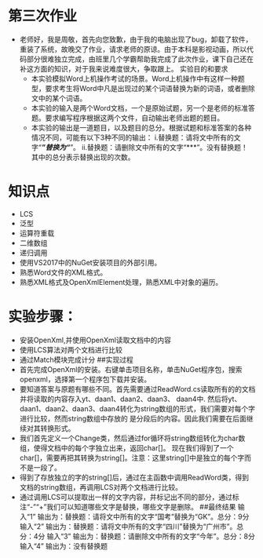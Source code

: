 # 第三次作业  

- 老师好，我是周敬，首先向您致歉，由于我的电脑出现了bug，卸载了软件，重装了系统，故晚交了作业，请求老师的原谅。由于本科是影视动画，所以代码部分很难独立完成，由班里几个学霸帮助我完成了此次作业，课下自己还在补这方面的知识，对于我来说难度很大，争取跟上。
实验目的和要求
  - 本实验模拟Word上机操作考试的场景。Word上机操作中有这样一种题型，要求考生将Word中凡是出现过的某个词语替换为新的词语，或者删除文中的某个词语。
  - 本实验的输入是两个Word文档，一个是原始试题，另一个是老师的标准答题。要求编写程序根据这两个文件，自动输出老师出题的题目。
  - 本实验的输出是一道题目，以及题目的总分。根据试题和标准答案的各种情况不同，可能有以下3种不同的输出：
i.替换题：请将文中所有的文字“***”替换为“***”。 
ii.替换题：请删除文中所有的文字“***”。没有替换题！
其中的总分表示替换出现的次数。
# 知识点
- LCS
- 泛型
- 运算符重载
- 二维数组
- 递归调用
- 使用VS2017中的NuGet安装项目的外部引用。
- 熟悉Word文件的XML格式。
- 熟悉XML格式及OpenXmlElement处理，熟悉XML中对象的遍历。

# 实验步骤：

- 安装OpenXml,并使用OpenXml读取文档中的内容
- 使用LCS算法对两个文档进行比较
- 通过Match模块完成计分 ##实现过程
- 首先完成OpenXml的安装。右键单击项目名称，单击NuGet程序包，搜索openxml，选择第一个程序包下载并安装。
- 要知道答案与原题有哪些不同。首先需要通过ReadWord.cs读取所有的的文档并将读取的内容存入yt、daan1、daan2、daan3、 daan4中. 然后将yt、daan1、daan2、daan3、daan4转化为string数组的形式，我们需要对每个字进行比较，然而string数组中存放的 是分段后的内容。因此我们需要在后面继续对其转换形式。
- 我们首先定义一个Change类，然后通过for循环将string数组转化为char数组，使得文档中的每个字独立出来，返回char[]。 现在我们得到了一个char[]，需要再把其转换为string[]。注意：这里string[]中是独立的每个字而不是一段了。
- 得到了存放独立的字的string[]后，通过在主函数中调用ReadWord类，得到文档的string数组，再调用LCS对两个文档进行比较。
- 通过调用LCS可以提取出一样的文字内容，并标记出不同的部分，通过标注“-”“+”我们可以知道哪些文字是替换，哪些文字是删除。 ##最终结果 输入“1” 输出为：替换题：请将文中所有的文字“国考”替换为“GK”。总分：9分
输入“2” 输出为：替换题：请将文中所有的文字“四川”替换为“广州市”。总分：4分
输入“3” 输出为：替换题：请删除文中所有的文字“今年”。总分：8分
输入“4” 输出为：没有替换题
